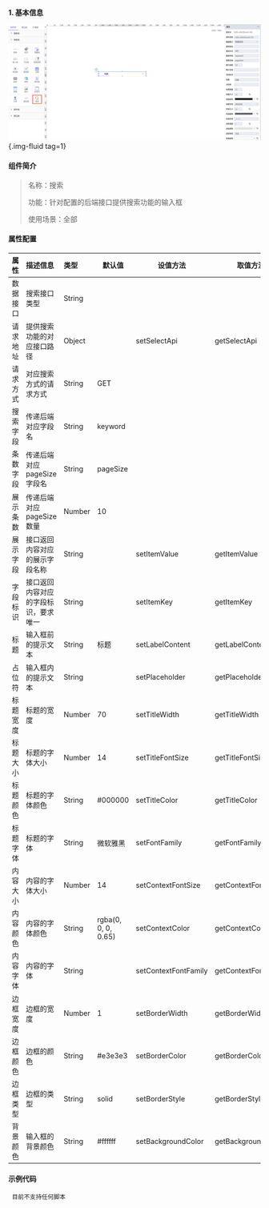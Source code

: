 **1\. 基本信息**

![搜索](../../assets/img/configuration_search.png "搜索"){.img-fluid tag=1}


#### **组件简介**

> 名称：搜索
>
> 功能：针对配置的后端接口提供搜索功能的输入框
>
> 使用场景：全部

#### **属性配置**

| 属性     | 描述信息         | 类型   | 默认值 | 设值方法                   | 取值方法
| :------ | :--------------- | :----- | ------ | -------------------------- | ---------- |
| 数据接口 |搜索接口类型| String |  |  |  
| 请求地址 |提供搜索功能的对应接口路径| Object |  | setSelectApi |  getSelectApi
| 请求方式 |对应搜索方式的请求方式| String | GET |  |  
| 搜索字段 |传递后端对应字段名| String | keyword |  |  
| 条数字段 |传递后端对应pageSize字段名| String | pageSize |  |  
| 展示条数 |传递后端对应pageSize数量| Number | 10 |  |  
| 展示字段 |接口返回内容对应的展示字段名称| String |  | setItemValue |  getItemValue
| 字段标识 |接口返回内容对应的字段标识，要求唯一| String |  | setItemKey |  getItemKey
| 标题 |输入框前的提示文本| String | 标题 | setLabelContent |  getLabelContent
| 占位符 |输入框内的提示文本| String |  | setPlaceholder |  getPlaceholder
| 标题宽度 |标题的宽度| Number | 70 | setTitleWidth |  getTitleWidth
| 标题大小 |标题的字体大小| Number | 14 | setTitleFontSize |  getTitleFontSize
| 标题颜色 |标题的字体颜色| String | #000000 | setTitleColor |  getTitleColor
| 标题字体 |标题的字体| String | 微软雅黑 | setFontFamily |  getFontFamily
| 内容大小 |内容的字体大小| Number | 14 | setContextFontSize |  getContextFontSize
| 内容颜色 |内容的字体颜色| String | rgba(0, 0, 0, 0.65) | setContextColor |  getContextColor
| 内容字体 |内容的字体| String |  | setContextFontFamily |  getContextFontFamily
| 边框宽度 |边框的宽度| Number | 1 | setBorderWidth |  getBorderWidth
| 边框颜色 |边框的颜色| String | #e3e3e3 | setBorderColor |  getBorderColor
| 边框类型 |边框的类型| String | solid | setBorderStyle |  getBorderStyle
| 背景颜色 |输入框的背景颜色| String | #ffffff | setBackgroundColor |  getBackgroundColor
#### **示例代码**

```javascript
 目前不支持任何脚本
```